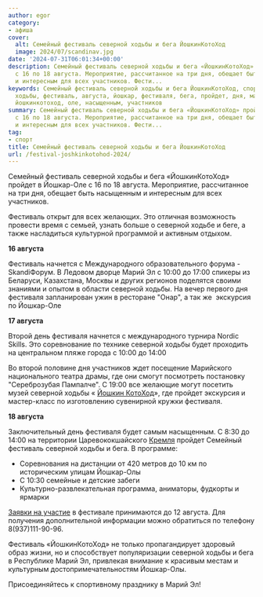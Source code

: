 ```yaml
---
author: egor
category:
- афиша
cover:
  alt: Семейный фестиваль северной ходьбы и бега ЙошкинКотоХод
  image: 2024/07/scandinav.jpg
date: '2024-07-31T06:01:34+00:00'
description: Семейный фестиваль северной ходьбы и бега «ЙошкинКотоХод» пройдет в Йошкар-Оле
  с 16 по 18 августа. Мероприятие, рассчитанное на три дня, обещает быть насыщенным
  и интересным для всех участников. Фести...
keywords: Семейный фестиваль северной ходьбы и бега ЙошкинКотоХод, спорт, северной,
  ходьбы, фестиваль, августа, йошкар, фестиваля, бега, пройдет, дня, марий, семейный,
  йошкинкотоход, оле, насыщенным, участников
summary: Семейный фестиваль северной ходьбы и бега «ЙошкинКотоХод» пройдет в Йошкар-Оле
  с 16 по 18 августа. Мероприятие, рассчитанное на три дня, обещает быть насыщенным
  и интересным для всех участников. Фести...
tag:
- спорт
title: Семейный фестиваль северной ходьбы и бега ЙошкинКотоХод
url: /festival-joshkinkotohod-2024/
---
```


Семейный фестиваль северной ходьбы и бега «ЙошкинКотоХод»  пройдет в Йошкар-Оле с 16 по 18 августа. Мероприятие, рассчитанное на три дня, обещает быть насыщенным и интересным для всех участников.

Фестиваль открыт для всех желающих. Это отличная возможность провести время с семьей, узнать больше о северной ходьбе и беге, а также насладиться культурной программой и активным отдыхом.

**16 августа**

Фестиваль начнется с Международного образовательного форума \- SkandiФорум. В Ледовом дворце Марий Эл с 10:00 до 17:00 спикеры из Беларуси, Казахстана, Москвы и других регионов поделятся своими знаниями и опытом в области северной ходьбы. На вечер первого дня фестиваля запланирован ужин в ресторане "Онар", а так же  экскурсия по Йошкар-Оле

**17 августа**

Второй день фестиваля начнется с международного турнира Nordic Skills. Это соревнование по технике северной ходьбы будет проходить на центральном пляже города с 10:00 до 14:00

Во второй половине дня участников ждет посещение Марийского национального театра драмы, где они смогут посмотреть постановку "Сереброзубая Пампалче". С 19:00 все желающие могут посетить музей северной ходьбы « [Йошкин КотоХод](/joshkin-kotohod/)», где пройдет экскурсия и мастер-класс по изготовлению сувенирной кружки фестиваля.

**18 августа**

Заключительный день фестиваля будет самым насыщенным. С 8:30 до 14:00 на территории Царевококшайского [Кремля](/marijskij-kreml/) пройдет Семейный фестиваль северной ходьбы и бега. В программе:

- Соревнования на дистанции от 420 метров до 10 км по историческим улицам Йошкар-Олы
- С 10:30 семейные и детские забеги
- Культурно-развлекательная программа, аниматоры, фудкорты и ярмарки

[Заявки на участие](https://orgeo.ru/event/cotoxod) в фестивале принимаются до 12 августа. Для получения дополнительной информации можно обратиться по телефону 8(937)111-90-96.

Фестиваль «ЙошкинКотоХод» не только пропагандирует здоровый образ жизни, но и способствует популяризации северной ходьбы и бега в Республике Марий Эл, привлекая внимание к красивым местам и культурным достопримечательностям Йошкар-Олы.

Присоединяйтесь к спортивному празднику в Марий Эл!
